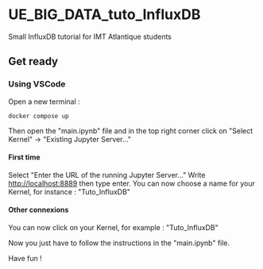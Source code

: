 # UE_BIG_DATA_tuto_InfluxDB

Small InfluxDB tutorial for IMT Atlantique students  

## Get ready

### Using VSCode

Open a new terminal :

    docker compose up

Then open the "main.ipynb" file and in the top right corner click on "Select Kernel" -> "Existing Jupyter Server..."

#### First time

Select "Enter the URL of the running Jupyter Server..."
Write <http://localhost:8889> then type enter.
You can now choose a name for your Kernel, for instance : "Tuto_InfluxDB"

#### Other connexions

You can now click on your Kernel, for example : "Tuto_InfluxDB"

Now you just have to follow the instructions in the "main.ipynb" file.

Have fun !
